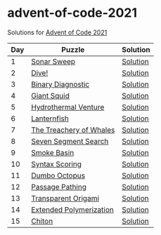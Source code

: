 # advent-of-code-2021

Solutions for [Advent of Code 2021](https://adventofcode.com/2021)

| Day | Puzzle                                                          | Solution                             |
|-----|-----------------------------------------------------------------|--------------------------------------|
| 1   | [Sonar Sweep](https://adventofcode.com/2021/day/1)              | [Solution](src/main/kotlin/Day1.kt)  |
| 2   | [Dive!](https://adventofcode.com/2021/day/2)                    | [Solution](src/main/kotlin/Day2.kt)  |
| 3   | [Binary Diagnostic](https://adventofcode.com/2021/day/3)        | [Solution](src/main/kotlin/Day3.kt)  |
| 4   | [Giant Squid](https://adventofcode.com/2021/day/4)              | [Solution](src/main/kotlin/Day4.kt)  |
| 5   | [Hydrothermal Venture](https://adventofcode.com/2021/day/5)     | [Solution](src/main/kotlin/Day5.kt)  |
| 6   | [Lanternfish](https://adventofcode.com/2021/day/6)              | [Solution](src/main/kotlin/Day6.kt)  |
| 7   | [The Treachery of Whales](https://adventofcode.com/2021/day/7)  | [Solution](src/main/kotlin/Day7.kt)  |
| 8   | [Seven Segment Search](https://adventofcode.com/2021/day/8)     | [Solution](src/main/kotlin/Day8.kt)  |
| 9   | [Smoke Basin](https://adventofcode.com/2021/day/9)              | [Solution](src/main/kotlin/Day9.kt)  |
| 10  | [Syntax Scoring](https://adventofcode.com/2021/day/10)          | [Solution](src/main/kotlin/Day10.kt) |
| 11  | [Dumbo Octopus](https://adventofcode.com/2021/day/11)           | [Solution](src/main/kotlin/Day11.kt) |
| 12  | [Passage Pathing](https://adventofcode.com/2021/day/12)         | [Solution](src/main/kotlin/Day12.kt) |
| 13  | [Transparent Origami](https://adventofcode.com/2021/day/13)     | [Solution](src/main/kotlin/Day13.kt) |
| 14  | [Extended Polymerization](https://adventofcode.com/2021/day/14) | [Solution](src/main/kotlin/Day14.kt) |
| 15  | [Chiton](https://adventofcode.com/2021/day/15)                  | [Solution](src/main/kotlin/Day15.kt) |
